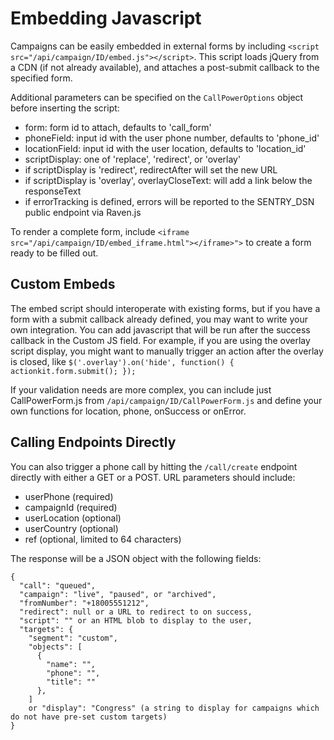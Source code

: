 
Embedding Javascript
===========

Campaigns can be easily embedded in external forms by including `<script src="/api/campaign/ID/embed.js"></script>`. 
This script loads jQuery from a CDN (if not already available), and attaches a post-submit callback to the specified form.

Additional parameters can be specified on the `CallPowerOptions` object before inserting the script:

* form: form id to attach, defaults to 'call_form'
* phoneField: input id with the user phone number, defaults to 'phone_id'
* locationField: input id with the user location, defaults to 'location_id'
* scriptDisplay: one of 'replace', 'redirect', or 'overlay'
* if scriptDisplay is 'redirect', redirectAfter will set the new URL
* if scriptDisplay is 'overlay', overlayCloseText: will add a link below the responseText
* if errorTracking is defined, errors will be reported to the SENTRY_DSN public endpoint via Raven.js

To render a complete form, include `<iframe src="/api/campaign/ID/embed_iframe.html"></iframe>">` to create a form ready to be filled out.

Custom Embeds
-------------

The embed script should interoperate with existing forms, but if you have a form with a submit callback already defined, you may want to write your own integration. You can add javascript that will be run after the success callback in the Custom JS field. For example, if you are using the overlay script display, you might want to manually trigger an action after the overlay is closed, like `$('.overlay').on('hide', function() { actionkit.form.submit(); });`

If your validation needs are more complex, you can include just CallPowerForm.js from `/api/campaign/ID/CallPowerForm.js` and define your own functions for location, phone, onSuccess or onError.

Calling Endpoints Directly
--------------------------

You can also trigger a phone call by hitting the `/call/create` endpoint directly with either a GET or a POST. URL parameters should include:

* userPhone (required)
* campaignId (required)
* userLocation (optional)
* userCountry (optional)
* ref (optional, limited to 64 characters)

The response will be a JSON object with the following fields:

```
{
  "call": "queued", 
  "campaign": "live", "paused", or "archived", 
  "fromNumber": "+18005551212", 
  "redirect": null or a URL to redirect to on success, 
  "script": "" or an HTML blob to display to the user, 
  "targets": {
    "segment": "custom",
    "objects": [
      {
        "name": "", 
        "phone": "", 
        "title": ""
      }, 
    ]
    or "display": "Congress" (a string to display for campaigns which do not have pre-set custom targets)
}
```